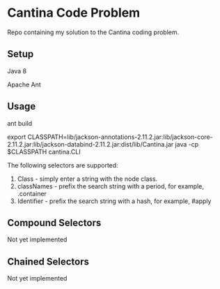 # Cantina Code Problem

Repo containing my solution to the Cantina coding problem.

## Setup
Java 8

Apache Ant

## Usage
ant build

export CLASSPATH=lib/jackson-annotations-2.11.2.jar:lib/jackson-core-2.11.2.jar:lib/jackson-databind-2.11.2.jar:dist/lib/Cantina.jar
java -cp $CLASSPATH cantina.CLI

The following selectors are supported:

1. Class - simply enter a string with the node class.
2. classNames - prefix the search string with a period, for example, .container
3. Identifier - prefix the search string with a hash, for example, #apply

## Compound Selectors
Not yet implemented

## Chained Selectors
Not yet implemented


